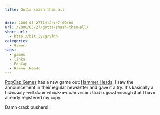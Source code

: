 ```yaml
---
title: Gotta smash them all


date: 2006-05-27T14:24:47+00:00
url: /2006/05/27/gotta-smash-them-all/
short-url:
  - http://bit.ly/grvlnh
categories:
  - Games
tags:
  - games
  - links
  - PopCap
  - Hammer Heads
---
```

<a href="http://www.popcap.com">PopCap Games</a> has a new game out: <a href="http://popcap.com/launchpage.php?theGame=hammerheads&#038;src=featured">Hammer Heads</a>. I saw the announcement in their regular newsletter and gave it a try. It's basically a hideously well done whack-a-mole variant that is good enough that I have already registered my copy.

Damn crack pushers!